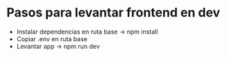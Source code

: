# Pasos para levantar frontend en dev
- Instalar dependencias en ruta base -> npm install
- Copiar .env en ruta base
- Levantar app -> npm run dev
